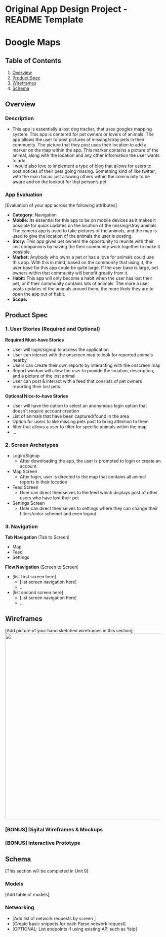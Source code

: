 Original App Design Project - README Template
===

# Doogle Maps

## Table of Contents
1. [Overview](#Overview)
1. [Product Spec](#Product-Spec)
1. [Wireframes](#Wireframes)
2. [Schema](#Schema)

## Overview
### Description
- This app is essentially a lost dog tracker, that uses googles mapping system. This app is centered for pet owners or lovers of animals. The app allows the user to post pictures of missing/stray pets in their community. The picture that they post uses their location to add a marker on the map within the app. This marker contains a picture of the animal, along with the location and any other information the user wants to add. 
- I would also love to implement a type of blog that allows for users to post notices of their pets going missing. Something kind of like twitter, with the main focus just allowing others within the community to be aware and on the lookout for that person’s pet.

### App Evaluation
[Evaluation of your app across the following attributes]
- **Category:** Navigation
- **Mobile:** Its essential for this app to be on mobile devices as it makes it possible for quick updates on the location of the missing/stray animals. The camera app is used to take pictures of the animals, and the map is used to give the location of the animals the user is posting.
- **Story:** This app gives pet owners the opportunity to reunite with their lost companions by having the their community work together to make it possible.
- **Market:** Anybody who owns a pet or has a love for animals could use this app. With this in mind, based on the community that using it, the user base for this app could be quite large. If the user base is large, pet owners within that community will benefit greatly from it.
- **Habit:** This app will only become a habit when the user has lost their pet, or if their community contains lots of animals. The more a user posts updates of the animals around them, the more likely they are to open the app out of habit.
- **Scope:**

## Product Spec

### 1. User Stories (Required and Optional)

**Required Must-have Stories**

* User will login/signup to access the application
* User can interact with the onscreen map to look for reported animals nearby
* Users can create their own reports by interacting with the onscreen map
* Report window will allow the user to provide the location, description, and a picture of the lost animal
* User can post & interact with a feed that consists of pet owners reporting their lost pets


**Optional Nice-to-have Stories**

* User will have the option to select an anonymous login option that doesn't require account creation
* List of animals that have been captured/found in the area
* Option for users to like missing pets post to bring attention to them
* filter that allows a user to filter for specific animals within the map
* ...

### 2. Screen Archetypes

* Login/Signup
   * After downloading the app, the user is prompted to login or create an account.
* Map Screen
   * After login, user is directed to the map that contains all animal reports in their location
* Feed Screen
   * User can direct themselves to the feed which displays post of other users who have lost their pet
* Settings Screen
   * User can direct themselves to settings where they can change their filters/color scheme/ and even logout

   
### 3. Navigation

**Tab Navigation** (Tab to Screen)

* Map
* Feed
* Settings

**Flow Navigation** (Screen to Screen)

* [list first screen here]
   * [list screen navigation here]
   * ...
* [list second screen here]
   * [list screen navigation here]
   * ...

## Wireframes
[Add picture of your hand sketched wireframes in this section]
<img src="YOUR_WIREFRAME_IMAGE_URL" width=600>

### [BONUS] Digital Wireframes & Mockups

### [BONUS] Interactive Prototype

## Schema 
[This section will be completed in Unit 9]
### Models
[Add table of models]
### Networking
- [Add list of network requests by screen ]
- [Create basic snippets for each Parse network request]
- [OPTIONAL: List endpoints if using existing API such as Yelp]
